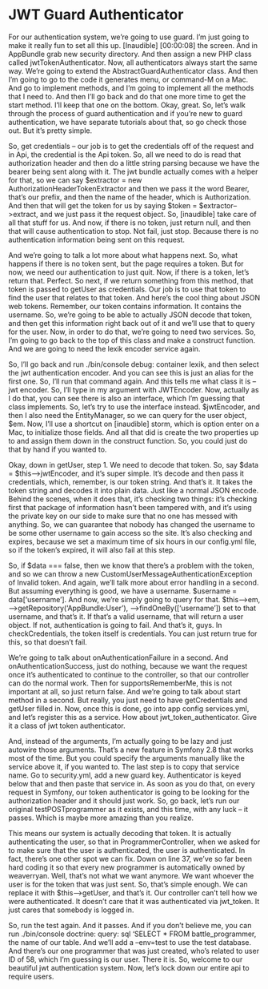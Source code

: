 # JWT Guard Authenticator

For our authentication system, we’re going to use guard.  I’m just going to make it really fun to set all this up.  [Inaudible] [00:00:08] the screen.  And in AppBundle grab new security directory.  And then assign a new PHP class called jwtTokenAuthenticator.  Now, all authenticators always start the same way.  We’re going to extend the AbstractGuardAuthenticator class.  And then I’m going to go to the code it generates menu, or command-M on a Mac.  And go to implement methods, and I’m going to implement all the methods that I need to.  And then I’ll go back and do that one more time to get the start method.  I’ll keep that one on the bottom.  Okay, great.  So, let’s walk through the process of guard authentication and if you’re new to guard authentication, we have separate tutorials about that, so go check those out.  But it’s pretty simple.  

So, get credentials – our job is to get the credentials off of the request and in Api, the credential is the Api token.  So, all we need to do is read that authorization header and then do a little string parsing because we have the bearer being sent along with it.  The jwt bundle actually comes with a helper for that, so we can say $extractor = new AuthorizationHeaderTokenExtractor and then we pass it the word Bearer, that’s our prefix, and then the name of the header, which is Authorization.  And then that will get the token for us by saying $token = $extractor–>extract, and we just pass it the request object.  So, [inaudible] take care of all that stuff for us.  And now, if there is no token, just return null, and then that will cause authentication to stop.  Not fail, just stop.  Because there is no authentication information being sent on this request.  

And we’re going to talk a lot more about what happens next.  So, what happens if there is no token sent, but the page requires a token.  But for now, we need our authentication to just quit.  Now, if there is a token, let’s return that. Perfect.  So next, if we return something from this method, that token is passed to getUser as credentials.  Our job is to use that token to find the user that relates to that token.  And here’s the cool thing about JSON web tokens.  Remember, our token contains information.  It contains the username.  So, we’re going to be able to actually JSON decode that token, and then get this information right back out of it and we’ll use that to query for the user.  Now, in order to do that, we’re going to need two services.  So, I’m going to go back to the top of this class and make a construct function.  And we are going to need the lexik encoder service again.  

So, I’ll go back and run ./bin/console debug: container lexik, and then select the jwt authentication encoder.  And you can see this is just an alias for the first one.  So, I’ll run that command again.  And this tells me what class it is – jwt encoder.  So, I’ll type in my argument with JWTEncoder.  Now, actually as I do that, you can see there is also an interface, which I’m guessing that class implements.  So, let’s try to use the interface instead.  $jwtEncoder, and then I also need the EntityManager, so we can query for the user object, $em.  Now, I’ll use a shortcut on [inaudible] storm, which is option enter on a Mac, to initialize those fields.  And all that did is create the two properties up to and assign them down in the construct function.  So, you could just do that by hand if you wanted to.  

Okay, down in getUser, step 1.  We need to decode that token.  So, say $data = $this–>jwtEncoder, and it’s super simple.  It’s decode and then pass it credentials, which, remember, is our token string.  And that’s it.  It takes the token string and decodes it into plain data.  Just like a normal JSON encode.  Behind the scenes, when it does that, it’s checking two things: it’s checking first that package of information hasn’t been tampered with, and it’s using the private key on our side to make sure that no one has messed with anything.  So, we can guarantee that nobody has changed the username to be some other username to gain access so the site.  It’s also checking and expires, because we set a maximum time of six hours in our config.yml file, so if the token’s expired, it will also fail at this step.

So, if $data === false, then we know that there’s a problem with the token, and so we can throw a new CustomUserMessageAuthenticationException of Invalid token.  And again, we’ll talk more about error handling in a second.  But assuming everything is good, we have a username.  $username = data[‘username’].  And now, we’re simply going to query for that.  $this–>em, –>getRepository(‘AppBundle:User’), –>findOneBy([‘username’]) set to that username, and that’s it.  If that’s a valid username, that will return a user object.  If not, authentication is going to fail.  And that’s it, guys.  In checkCredentials, the token itself is credentials.  You can just return true for this, so that doesn’t fail.  

We’re going to talk about onAuthenticationFailure in a second.  And onAuthenticationSuccess, just do nothing, because we want the request once it’s authenticated to continue to the controller, so that our controller can do the normal work.  Then for supportsRememberMe, this is not important at all, so just return false.  And we’re going to talk about start method in a second.  But really, you just need to have getCredentials and getUser filled in.  Now, once this is done, go into app config services.yml, and let’s register this as a service.  How about jwt_token_authenticator.  Give it a class of jwt token authenticator.  

And, instead of the arguments, I’m actually going to be lazy and just autowire those arguments.  That’s a new feature in Symfony 2.8 that works most of the time.  But you could specify the arguments manually like the service above it, if you wanted to.  The last step is to copy that service name.  Go to security.yml, add a new guard key.  Authenticator is keyed below that and then paste that service in.  As soon as you do that, on every request in Symfony, our token authenticator is going to be looking for the authorization header and it should just work.  So, go back, let’s run our original testPOSTprogrammer as it exists, and this time, with any luck – it passes.  Which is maybe more amazing than you realize.  

This means our system is actually decoding that token.  It is actually authenticating the user, so that in ProgrammerController, when we asked for to make sure that the user is authenticated, the user is authenticated.  In fact, there’s one other spot we can fix.  Down on line 37, we’ve so far been hard coding it so that every new programmer is automatically owned by weaverryan.  Well, that’s not what we want anymore.  We want whoever the user is for the token that was just sent.  So, that’s simple enough.  We can replace it with $this–>getUser, and that’s it.  Our controller can’t tell how we were authenticated.  It doesn’t care that it was authenticated via jwt_token.  It just cares that somebody is logged in.  

So, run the test again.  And it passes.  And if you don’t believe me, you can run ./bin/console doctrine: query: sql ‘SELECT * FROM battle_programmer, the name of our table.  And we’ll add a –env=test to use the test database.  And there’s our one programmer that was just created, who’s related to user ID of 58, which I’m guessing is our user.  There it is.  So, welcome to our beautiful jwt authentication system.  Now, let’s lock down our entire api to require users.
